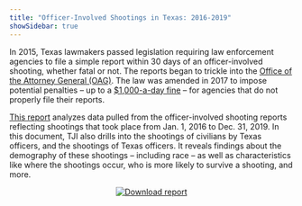 ```yaml
---
title: "Officer-Involved Shootings in Texas: 2016-2019"
showSidebar: true
---
```

In 2015, Texas lawmakers passed legislation requiring law enforcement agencies to file a simple report within 30 days of an officer-involved shooting, whether fatal or not. The reports began to trickle into the [Office of the Attorney General (OAG)](https://texasattorneygeneral.gov/). The law was amended in 2017 to impose potential penalties – up to a [$1,000-a-day fine](https://capitol.texas.gov/tlodocs/85R/billtext/pdf/HB00245F.pdf#navpanes=0) – for agencies that do not properly file their reports.

[This report](https://texasjusticeinitiative.org/static/TJI-2019AR-V9.pdf) analyzes data pulled from the officer-involved shooting reports reflecting shootings that took place from Jan. 1, 2016 to Dec. 31, 2019. In this document, TJI also drills into the shootings of civilians by Texas officers, and the shootings of Texas officers. It reveals findings about the demography of these shootings – including race – as well as characteristics like where the shootings occur, who is more likely to survive a shooting, and more.

<p style="text-align: center;">
  <a href="https://texasjusticeinitiative.org/static/TJI-2019AR-V9.pdf" target="_blank">
    <img src="https://res.cloudinary.com/texas-justice-initiative/image/upload/v1598204354/download-ois-report_pjqzyr.png" alt="Download report" style="margin: auto">
  </a>
</p>